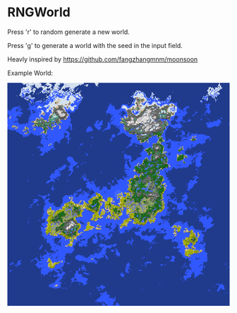 # RNGWorld

Press 'r' to random generate a new world.

Press 'g' to generate a world with the seed in the input field.

Heavly inspired by https://github.com/fangzhangmnm/moonsoon

Example World:

![Example World](https://github.com/Pole97/RNGWorld/blob/master/Example%20World.png?raw=true)
